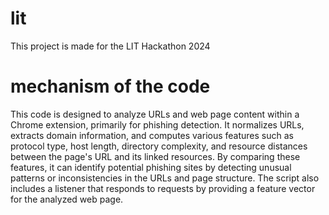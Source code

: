 # lit
This project is made for the LIT Hackathon 2024

# mechanism of the code
This code is designed to analyze URLs and web page content within a Chrome extension, primarily for phishing detection. It normalizes URLs, extracts domain information, and computes various features such as protocol type, host length, directory complexity, and resource distances between the page's URL and its linked resources. By comparing these features, it can identify potential phishing sites by detecting unusual patterns or inconsistencies in the URLs and page structure. The script also includes a listener that responds to requests by providing a feature vector for the analyzed web page.



